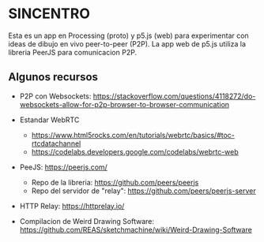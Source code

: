 # SINCENTRO

Esta es un app en Processing (proto) y p5.js (web) para experimentar con ideas de dibujo en vivo peer-to-peer (P2P). La app web de p5.js utiliza la libreria PeerJS para comunicacion P2P.

## Algunos recursos

* P2P con Websockets: https://stackoverflow.com/questions/4118272/do-websockets-allow-for-p2p-browser-to-browser-communication

* Estandar WebRTC
  - https://www.html5rocks.com/en/tutorials/webrtc/basics/#toc-rtcdatachannel
  - https://codelabs.developers.google.com/codelabs/webrtc-web

* PeeJS: https://peerjs.com/
  - Repo de la libreria: https://github.com/peers/peerjs
  - Repo del servidor de "relay": https://github.com/peers/peerjs-server

* HTTP Relay: https://httprelay.io/

* Compilacion de Weird Drawing Software: https://github.com/REAS/sketchmachine/wiki/Weird-Drawing-Software

